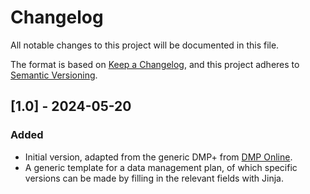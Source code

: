# Changelog

All notable changes to this project will be documented in this file.

The format is based on [Keep a Changelog](https://keepachangelog.com/en/1.1.0/),
and this project adheres to [Semantic Versioning](https://semver.org/spec/v2.0.0.html).

## [1.0] - 2024-05-20

### Added

- Initial version, adapted from the generic DMP+ from [DMP Online](https://dmponline.be).
- A generic template for a data management plan, of which specific versions can be made
  by filling in the relevant fields with Jinja.

